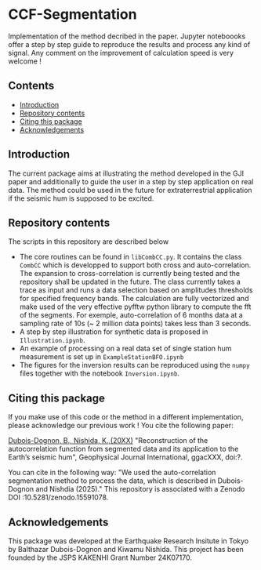 # CCF-Segmentation
Implementation of the method decribed in the paper. Jupyter noteboooks offer a step by step guide to reproduce the results and process any kind of signal. Any comment on the improvement of calculation speed is very welcome !

## Contents
- [Introduction](#introduction)
- [Repository contents](#Repository-contents)
- [Citing this package](#citing-this-package)
- [Acknowledgements](#acknowledgements)


## Introduction
The current package aims at illustrating the method developed in the GJI paper and additionally to guide the user in a step by step application on real data. The method could be used in the future for extraterrestrial application if the seismic hum is supposed to be excited. 

## Repository contents

The scripts in this repository are described below


- The core routines can be found in `libCombCC.py`. It contains the class `CombCC` which is developped to support both cross and auto-correlation. The expansion to cross-correlation is currently being tested and the repository shall be updated in the future. The class currently takes a trace as input and runs a data selection based on amplitudes thresholds for specified frequency bands. The calculation are fully vectorized and make used of the very effective pyfftw python library to compute the fft of the segments. For exemple, auto-correlation of 6 months data at a sampling rate of 10s (~ 2 million data points) takes less than 3 seconds.
- A step by step illustration for synthetic data is proposed in `Illustration.ipynb`.
- An example of processing on a real data set of single station hum measurement is set up in  `ExampleStationBFO.ipynb`
- The figures for the inversion results can be reproduced using the `numpy` files together with the notebook `Inversion.ipynb`.

## Citing this package
If you make use of this code or the method in a different implementation, please acknowledge our previous work ! You cite the following paper:

[Dubois-Dognon, B., Nishida, K.,(20XX)](URL) "Reconstruction of the autocorrelation function from segmented data and its application to the Earth’s seismic hum", Geophysical Journal International, ggacXXX, doi:?.

You can cite in the following way: "We used the auto-correlation segmentation method to process the data, which is described in Dubois-Dognon and Nishdia (2025)."
This repository is associated with a Zenodo DOI :10.5281/zenodo.15591078. 

## Acknowledgements

This package was developed at the Earthquake Research Insitute in Tokyo by Balthazar Dubois-Dognon and Kiwamu Nishida. 
This project has been founded by the JSPS KAKENHI Grant Number 24K07170.
